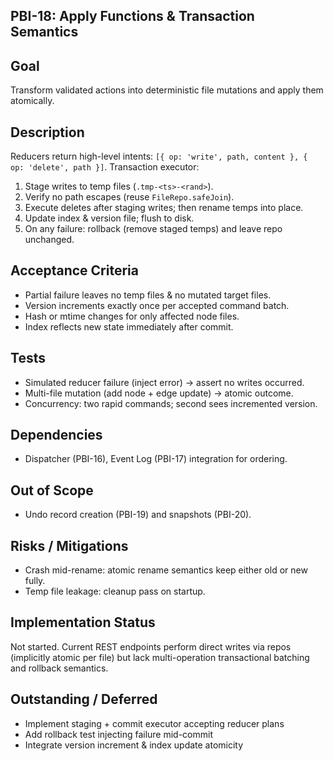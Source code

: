 ## PBI-18: Apply Functions & Transaction Semantics

Goal
----
Transform validated actions into deterministic file mutations and apply them atomically.

Description
-----------
Reducers return high-level intents: `[{ op: 'write', path, content }, { op: 'delete', path }]`.
Transaction executor:
1. Stage writes to temp files (`.tmp-<ts>-<rand>`).
2. Verify no path escapes (reuse `FileRepo.safeJoin`).
3. Execute deletes after staging writes; then rename temps into place.
4. Update index & version file; flush to disk.
5. On any failure: rollback (remove staged temps) and leave repo unchanged.

Acceptance Criteria
-------------------
- Partial failure leaves no temp files & no mutated target files.
- Version increments exactly once per accepted command batch.
- Hash or mtime changes for only affected node files.
- Index reflects new state immediately after commit.

Tests
-----
- Simulated reducer failure (inject error) → assert no writes occurred.
- Multi-file mutation (add node + edge update) → atomic outcome.
- Concurrency: two rapid commands; second sees incremented version.

Dependencies
------------
- Dispatcher (PBI-16), Event Log (PBI-17) integration for ordering.

Out of Scope
------------
- Undo record creation (PBI-19) and snapshots (PBI-20).

Risks / Mitigations
-------------------
- Crash mid-rename: atomic rename semantics keep either old or new fully.
- Temp file leakage: cleanup pass on startup.

## Implementation Status
Not started. Current REST endpoints perform direct writes via repos (implicitly atomic per file) but lack multi-operation transactional batching and rollback semantics.

## Outstanding / Deferred
- Implement staging + commit executor accepting reducer plans
- Add rollback test injecting failure mid-commit
- Integrate version increment & index update atomicity
